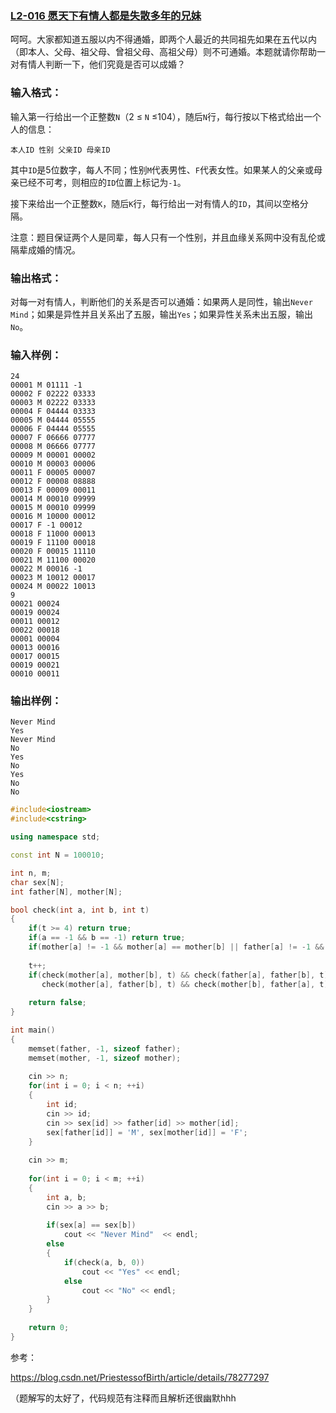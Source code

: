 ### [**L2-016 愿天下有情人都是失散多年的兄妹**](https://pintia.cn/problem-sets/994805046380707840/problems/994805061769609216)





呵呵。大家都知道五服以内不得通婚，即两个人最近的共同祖先如果在五代以内（即本人、父母、祖父母、曾祖父母、高祖父母）则不可通婚。本题就请你帮助一对有情人判断一下，他们究竟是否可以成婚？

### 输入格式：

输入第一行给出一个正整数`N`（2 ≤ `N` ≤104），随后`N`行，每行按以下格式给出一个人的信息：

```
本人ID 性别 父亲ID 母亲ID
```

其中`ID`是5位数字，每人不同；性别`M`代表男性、`F`代表女性。如果某人的父亲或母亲已经不可考，则相应的`ID`位置上标记为`-1`。

接下来给出一个正整数`K`，随后`K`行，每行给出一对有情人的`ID`，其间以空格分隔。

注意：题目保证两个人是同辈，每人只有一个性别，并且血缘关系网中没有乱伦或隔辈成婚的情况。

### 输出格式：

对每一对有情人，判断他们的关系是否可以通婚：如果两人是同性，输出`Never Mind`；如果是异性并且关系出了五服，输出`Yes`；如果异性关系未出五服，输出`No`。

### 输入样例：

```in
24
00001 M 01111 -1
00002 F 02222 03333
00003 M 02222 03333
00004 F 04444 03333
00005 M 04444 05555
00006 F 04444 05555
00007 F 06666 07777
00008 M 06666 07777
00009 M 00001 00002
00010 M 00003 00006
00011 F 00005 00007
00012 F 00008 08888
00013 F 00009 00011
00014 M 00010 09999
00015 M 00010 09999
00016 M 10000 00012
00017 F -1 00012
00018 F 11000 00013
00019 F 11100 00018
00020 F 00015 11110
00021 M 11100 00020
00022 M 00016 -1
00023 M 10012 00017
00024 M 00022 10013
9
00021 00024
00019 00024
00011 00012
00022 00018
00001 00004
00013 00016
00017 00015
00019 00021
00010 00011
```

### 输出样例：

```out
Never Mind
Yes
Never Mind
No
Yes
No
Yes
No
No
```



```cpp
#include<iostream>
#include<cstring>

using namespace std;

const int N = 100010;

int n, m;
char sex[N];
int father[N], mother[N];

bool check(int a, int b, int t)
{
    if(t >= 4) return true;
    if(a == -1 && b == -1) return true;
    if(mother[a] != -1 && mother[a] == mother[b] || father[a] != -1 && father[a] == father[b]) return false;
    
    t++;
    if(check(mother[a], mother[b], t) && check(father[a], father[b], t) &&
       check(mother[a], father[b], t) && check(mother[b], father[a], t)) return true;
    
    return false;
}

int main()
{
    memset(father, -1, sizeof father);
    memset(mother, -1, sizeof mother);
    
    cin >> n;
    for(int i = 0; i < n; ++i)
    {
        int id;
        cin >> id;
        cin >> sex[id] >> father[id] >> mother[id];
        sex[father[id]] = 'M', sex[mother[id]] = 'F';
    }
    
    cin >> m;
    
    for(int i = 0; i < m; ++i) 
    {
        int a, b;
        cin >> a >> b;
        
        if(sex[a] == sex[b])
            cout << "Never Mind"  << endl;
        else
        {
            if(check(a, b, 0))
                cout << "Yes" << endl;
            else 
                cout << "No" << endl;
        }
    }
    
    return 0;
}
```



参考：

https://blog.csdn.net/PriestessofBirth/article/details/78277297

（题解写的太好了，代码规范有注释而且解析还很幽默hhh